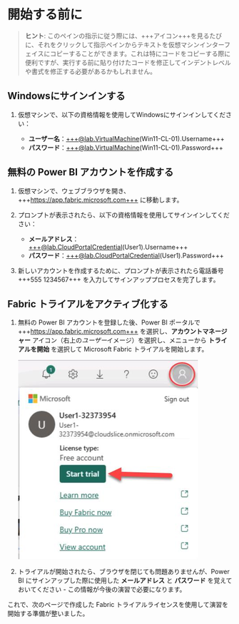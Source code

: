 # 開始する前に

> **ヒント**: このペインの指示に従う際には、+++アイコン+++を見るたびに、それをクリックして指示ペインからテキストを仮想マシンインターフェイスにコピーすることができます。これは特にコードをコピーする際に便利ですが、実行する前に貼り付けたコードを修正してインデントレベルや書式を修正する必要があるかもしれません。

## Windowsにサインインする

1. 仮想マシンで、以下の資格情報を使用してWindowsにサインインしてください：

    - **ユーザー名**：+++@lab.VirtualMachine(Win11-CL-01).Username+++
    - **パスワード**：+++@lab.VirtualMachine(Win11-CL-01).Password+++

## 無料の Power BI アカウントを作成する

1. 仮想マシンで、ウェブブラウザを開き、+++https://app.fabric.microsoft.com+++ に移動します。

2. プロンプトが表示されたら、以下の資格情報を使用してサインインしてください：

    - **メールアドレス**：+++@lab.CloudPortalCredential(User1).Username+++
    - **パスワード**：+++@lab.CloudPortalCredential(User1).Password+++

3. 新しいアカウントを作成するために、プロンプトが表示されたら電話番号 +++555 1234567+++ を入力してサインアッププロセスを完了します。

## Fabric トライアルをアクティブ化する

1. 無料の Power BI アカウントを登録した後、Power BI ポータルで +++https://app.fabric.microsoft.com+++ を選択し、**アカウントマネージャー** アイコン（右上の*ユーザー*イメージ）を選択し、メニューから **トライアルを開始** を選択して Microsoft Fabric トライアルを開始します。

    ![FabricTrial](images/fabrictrial.jpg)

2. トライアルが開始されたら、ブラウザを閉じても問題ありませんが、Power BI にサインアップした際に使用した **メールアドレス** と **パスワード** を覚えておいてください - この情報が今後の演習で必要になります。

これで、次のページで作成した Fabric トライアルライセンスを使用して演習を開始する準備が整いました。
